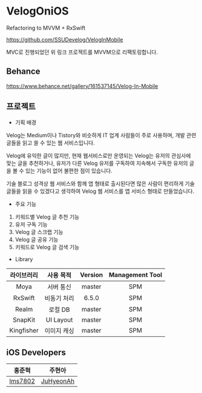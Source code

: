 # VelogOniOS
Refactoring to MVVM + RxSwift

https://github.com/SSUDevelog/VelogInMobile

MVC로 진행되었던 위 링크 프로젝트를 MVVM으로 리팩토링합니다.

## Behance
https://www.behance.net/gallery/161537145/Velog-In-Mobile

## 프로젝트
 
- 기획 배경

Velog는 Medium이나 Tistory와 비슷하게 IT 업계 사람들이 주로 사용하며, 개발 관련 글들을 읽고 쓸 수 있는 웹 서비스입니다.

Velog에 유익한 글이 많지만, 현재 웹서비스로만 운영되는 Velog는 유저의 관심사에 맞는 글을 추천하거나, 유저가 다른 Velog 유저를 구독하여 지속해서 구독한 유저의 글을 볼 수 있는 기능이 없어 불편한 점이 있습니다.

기술 블로그 성격상 웹 서비스와 함께 앱 형태로 출시된다면 많은 사람이 편리하게 기술 글들을 읽을 수 있겠다고 생각하여 Velog 웹 서비스를 앱 서비스 형태로 만들었습니다.

- 주요 기능

1. 키워드별 Velog 글 추천 기능
2. 유저 구독 기능
3. Velog 글 스크랩 기능
4. Velog 글 공유 기능
5. 키워드로 Velog 글 검색 기능

- Library

라이브러리 | 사용 목적 | Version | Management Tool
:---------:|:----------:|:---------: |:---------:
 Moya | 서버 통신 | master | SPM
 RxSwift  | 비동기 처리 | 6.5.0 | SPM
 Realm  | 로컬 DB | master | SPM
 SnapKit | UI Layout | master | SPM
 Kingfisher  | 이미지 캐싱 | master | SPM
 
## iOS Developers


| 홍준혁 | 주현아 |
| :---------:|:----------:|
| [lms7802](https://github.com/hongjunehuke) | [JuHyeonAh](https://github.com/JuHyeonAh) |
